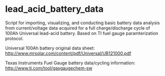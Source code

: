 # lead_acid_battery_data

Script for importing, visualizing, and conducting basic battery data analysis from current/voltage data acquired for a full charge/discharge cycle of 100Ah Universal lead-acid battery.  Based on TI fuel gauge paramterization protocol. 

Universal 100Ah battery original data sheet: http://www.mrsolar.com/content/pdf/Universal/UB121000.pdf

Texas Instruments Fuel Gauge battery data/cycling information: http://www.ti.com/tool/gasgaugechem-sw
